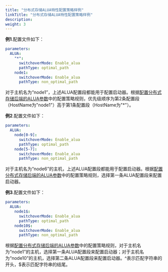 ```yaml
---
title: "分布式存储ALUA特性配置策略样例"
linkTitle: "分布式存储ALUA特性配置策略样例"
description: 
weight: 3
---
```


**例1**.配置文件如下：

```yaml
parameters:
  ALUA:
    "*":
      switchoverMode: Enable_alua
      pathType: optimal_path
    node1:
      switchoverMode: Enable_alua
      pathType: non_optimal_path
```

对于主机名为“node1”，上述ALUA配置段都能用于配置启动器。根据[配置分布式存储后端的ALUA参数](/v4.5.0/advanced-features/configuring-alua/configuring-alua-using-helm/configuring-alua-parameters-for-a-distributed-storage-backend)中的配置策略规则，优先级顺序为第2条配置段（HostName为"node1"）高于第1条配置段（HostName为"\*"）。

**例2**.配置文件如下：

```yaml
parameters:
  ALUA:
    node[0-9]:
      switchoverMode: Enable_alua
      pathType: optimal_path
    node[5-7]:
      switchoverMode: Enable_alua
      pathType: non_optimal_path
```

对于主机名为“node6”的主机，上述ALUA配置段都能用于配置启动器。根据[配置分布式存储后端的ALUA参数](/v4.5.0/advanced-features/configuring-alua/configuring-alua-using-helm/configuring-alua-parameters-for-a-distributed-storage-backend)中的配置策略规则，选择第一条ALUA配置段来配置启动器。

**例3**.配置文件如下：

```yaml
parameters:
  ALUA:
    node1$:
      switchoverMode: Enable_alua
      pathType: optimal_path
    node10$:
      switchoverMode: Enable_alua
      pathType: non_optimal_path
```

根据[配置分布式存储后端的ALUA参数](/v4.5.0/advanced-features/configuring-alua/configuring-alua-using-helm/configuring-alua-parameters-for-a-distributed-storage-backend)中的配置策略规则，对于主机名为“node1”的主机，选择第一条ALUA配置段来配置启动器；对于主机名为“node10”的主机，选择第二条ALUA配置段来配置启动器。^表示匹配字符串的开头，$表示匹配字符串的结尾。

